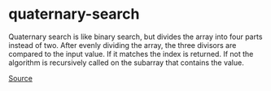 # quaternary-search

Quaternary search is like binary search, but divides the array into four parts instead of two. After evenly dividing the array, the three divisors are compared to the input value. If it matches the index is returned. If not the algorithm is recursively called on the subarray that contains the value.

[Source](http://ijirt.org/master/publishedpaper/IJIRT143908_PAPER.pdf)